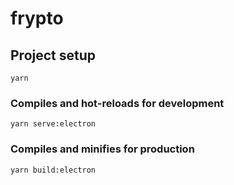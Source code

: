 # frypto

## Project setup

```
yarn
```

### Compiles and hot-reloads for development

```
yarn serve:electron
```

### Compiles and minifies for production

```
yarn build:electron
```
